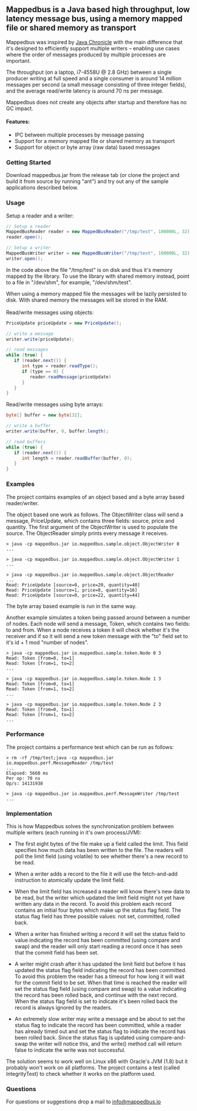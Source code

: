 ## Mappedbus is a Java based high throughput, low latency message bus, using a memory mapped file or shared memory as transport

Mappedbus was inspired by [Java Chronicle](https://github.com/OpenHFT/Chronicle-Queue) with the main difference that it's designed to efficiently support multiple writers – enabling use cases where the order of messages produced by multiple processes are important.

The throughput (on a laptop, i7-4558U @ 2.8 GHz) between a single producer writing at full speed and a single consumer is around 14 million messages per second (a small message consisting of three integer fields), and the average read/write latency is around 70 ns per message.

Mappedbus does not create any objects after startup and therefore has no GC impact.

#### Features:
* IPC between multiple processes by message passing
* Support for a memory mapped file or shared memory as transport
* Support for object or byte array (raw data) based messages

### Getting Started

Download mappedbus.jar from the release tab (or clone the project and build it from source by running "ant") and try out any of the sample applications described below.

### Usage

Setup a reader and a writer:
```java
// Setup a reader
MappedBusReader reader = new MappedBusReader("/tmp/test", 100000L, 32);
reader.open();

// Setup a writer
MappedBusWriter writer = new MappedBusWriter("/tmp/test", 100000L, 32);
writer.open();
```

In the code above the file "/tmp/test" is on disk and thus it's memory mapped by the library. To use the library with shared memory instead, point to a file in "/dev/shm", for example, "/dev/shm/test".

When using a memory mapped file the messages will be lazily persisted to disk. With shared memory the messages will be stored in the RAM.
<br><br>
Read/write messages using objects:
```java
PriceUpdate priceUpdate = new PriceUpdate();

// write a message
writer.write(priceUpdate);

// read messages
while (true) {
   if (reader.next()) {
      int type = reader.readType();
      if (type == 0) {
         reader.readMessage(priceUpdate)
      }
   }
}
```

Read/write messages using byte arrays:
```java
byte[] buffer = new byte[32];

// write a buffer
writer.write(buffer, 0, buffer.length);

// read buffers
while (true) {
   if (reader.next()) {
      int length = reader.readBuffer(buffer, 0);
   }
}
```

### Examples

The project contains examples of an object based and a byte array based reader/writer.

The object based one work as follows. The ObjectWriter class will send a message, PriceUpdate, which contains three fields: source, price and quantity. The first argument of the ObjectWriter is used to populate the source. The ObjectReader simply prints every message it receives.

```
> java -cp mappedbus.jar io.mappedbus.sample.object.ObjectWriter 0
...
```
```
> java -cp mappedbus.jar io.mappedbus.sample.object.ObjectWriter 1
...
```
```
> java -cp mappedbus.jar io.mappedbus.sample.object.ObjectReader
...
Read: PriceUpdate [source=0, price=20, quantity=40]
Read: PriceUpdate [source=1, price=8, quantity=16]
Read: PriceUpdate [source=0, price=22, quantity=44]
```

The byte array based example is run in the same way.

Another example simulates a token being passed around between a number of nodes. Each node will send a message, Token, which contains two fields: to and from. When a node receives a token it will check whether it's the receiver and if so it will send a new token message with the "to" field set to it's id + 1 mod "number of nodes".
```
> java -cp mappedbus.jar io.mappedbus.sample.token.Node 0 3
Read: Token [from=0, to=1]
Read: Token [from=1, to=2]
...
```
```
> java -cp mappedbus.jar io.mappedbus.sample.token.Node 1 3
Read: Token [from=0, to=1]
Read: Token [from=1, to=2]
...
```
```
> java -cp mappedbus.jar io.mappedbus.sample.token.Node 2 3
Read: Token [from=0, to=1]
Read: Token [from=1, to=2]
...
```


### Performance

The project contains a performance test which can be run as follows:
```
> rm -rf /tmp/test;java -cp mappedbus.jar io.mappedbus.perf.MessageReader /tmp/test
...
Elapsed: 5660 ms
Per op: 70 ns
Op/s: 14131938
```
```
> java -cp mappedbus.jar io.mappedbus.perf.MessageWriter /tmp/test
...
```

### Implementation

This is how Mappedbus solves the synchronization problem between multiple writers (each running in it's own process/JVM):

* The first eight bytes of the file make up a field called the limit. This field specifies how much data has been written to the file. The readers will poll the limit field (using volatile) to see whether there's a new record to be read.

* When a writer adds a record to the file it will use the fetch-and-add instruction to atomically update the limit field.

* When the limit field has increased a reader will know there's new data to be read, but the writer which updated the limit field might not yet have written any data in the record. To avoid this problem each record contains an initial four bytes which make up the status flag field. The status flag field has three possible values: not set, committed, rolled back.

* When a writer has finished writing a record it will set the status field to value indicating the record has been committed (using compare and swap) and the reader will only start reading a record once it has seen that the commit field has been set.

* A writer might crash after it has updated the limit field but before it has updated the status flag field indicating the record has been committed. To avoid this problem the reader has a timeout for how long it will wait for the commit field to be set. When that time is reached the reader will set the status flag field (using compare and swap) to a value indicating the record has been rolled back, and continue with the next record. When the status flag field is set to indicate it's been rolled back the record is always ignored by the readers.

* An extremely slow writer may write a message and be about to set the status flag to indicate the record has been committed, while a reader has already timed out and set the status flag to indicate the record has been rolled back. Since the status flag is updated using compare-and-swap the writer will notice this, and the write() method call will return false to indicate the write was not successful.

The solution seems to work well on Linux x86 with Oracle's JVM (1.8) but it probably won't work on all platforms. The project contains a test (called IntegrityTest) to check whether it works on the platform used.

### Questions

For questions or suggestions drop a mail to info@mappedbus.io